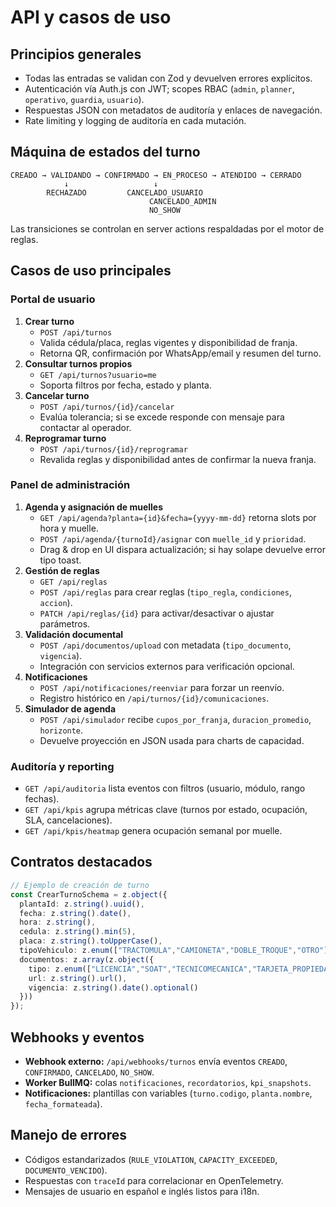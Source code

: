 # API y casos de uso

## Principios generales
- Todas las entradas se validan con Zod y devuelven errores explícitos.
- Autenticación vía Auth.js con JWT; scopes RBAC (`admin`, `planner`, `operativo`, `guardia`, `usuario`).
- Respuestas JSON con metadatos de auditoría y enlaces de navegación.
- Rate limiting y logging de auditoría en cada mutación.

## Máquina de estados del turno
```
CREADO → VALIDANDO → CONFIRMADO → EN_PROCESO → ATENDIDO → CERRADO
            ↓                   ↓
        RECHAZADO         CANCELADO_USUARIO
                               CANCELADO_ADMIN
                               NO_SHOW
```
Las transiciones se controlan en server actions respaldadas por el motor de reglas.

## Casos de uso principales
### Portal de usuario
1. **Crear turno**
   - `POST /api/turnos`
   - Valida cédula/placa, reglas vigentes y disponibilidad de franja.
   - Retorna QR, confirmación por WhatsApp/email y resumen del turno.
2. **Consultar turnos propios**
   - `GET /api/turnos?usuario=me`
   - Soporta filtros por fecha, estado y planta.
3. **Cancelar turno**
   - `POST /api/turnos/{id}/cancelar`
   - Evalúa tolerancia; si se excede responde con mensaje para contactar al operador.
4. **Reprogramar turno**
   - `POST /api/turnos/{id}/reprogramar`
   - Revalida reglas y disponibilidad antes de confirmar la nueva franja.

### Panel de administración
1. **Agenda y asignación de muelles**
   - `GET /api/agenda?planta={id}&fecha={yyyy-mm-dd}` retorna slots por hora y muelle.
   - `POST /api/agenda/{turnoId}/asignar` con `muelle_id` y `prioridad`.
   - Drag & drop en UI dispara actualización; si hay solape devuelve error tipo toast.
2. **Gestión de reglas**
   - `GET /api/reglas`
   - `POST /api/reglas` para crear reglas (`tipo_regla`, `condiciones`, `accion`).
   - `PATCH /api/reglas/{id}` para activar/desactivar o ajustar parámetros.
3. **Validación documental**
   - `POST /api/documentos/upload` con metadata (`tipo_documento`, `vigencia`).
   - Integración con servicios externos para verificación opcional.
4. **Notificaciones**
   - `POST /api/notificaciones/reenviar` para forzar un reenvío.
   - Registro histórico en `/api/turnos/{id}/comunicaciones`.
5. **Simulador de agenda**
   - `POST /api/simulador` recibe `cupos_por_franja`, `duracion_promedio`, `horizonte`.
   - Devuelve proyección en JSON usada para charts de capacidad.

### Auditoría y reporting
- `GET /api/auditoria` lista eventos con filtros (usuario, módulo, rango fechas).
- `GET /api/kpis` agrupa métricas clave (turnos por estado, ocupación, SLA, cancelaciones).
- `GET /api/kpis/heatmap` genera ocupación semanal por muelle.

## Contratos destacados
```ts
// Ejemplo de creación de turno
const CrearTurnoSchema = z.object({
  plantaId: z.string().uuid(),
  fecha: z.string().date(),
  hora: z.string(),
  cedula: z.string().min(5),
  placa: z.string().toUpperCase(),
  tipoVehiculo: z.enum(["TRACTOMULA","CAMIONETA","DOBLE_TROQUE","OTRO"]),
  documentos: z.array(z.object({
    tipo: z.enum(["LICENCIA","SOAT","TECNICOMECANICA","TARJETA_PROPIEDAD","CEDULA","OTRO"]),
    url: z.string().url(),
    vigencia: z.string().date().optional()
  }))
});
```

## Webhooks y eventos
- **Webhook externo:** `/api/webhooks/turnos` envía eventos `CREADO`, `CONFIRMADO`, `CANCELADO`, `NO_SHOW`.
- **Worker BullMQ:** colas `notificaciones`, `recordatorios`, `kpi_snapshots`.
- **Notificaciones:** plantillas con variables (`turno.codigo`, `planta.nombre`, `fecha_formateada`).

## Manejo de errores
- Códigos estandarizados (`RULE_VIOLATION`, `CAPACITY_EXCEEDED`, `DOCUMENTO_VENCIDO`).
- Respuestas con `traceId` para correlacionar en OpenTelemetry.
- Mensajes de usuario en español e inglés listos para i18n.
